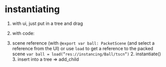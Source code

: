 # instantiating

1. with ui, just put in a tree and drag

2. with code:
  1. scene reference (with `@export var ball: PacketScene` (and select a reference from the UI) or use `load` to get a reference to the packed scene `var ball = load(”res://instancing/Ball/tscn”)`
     2. instantiate()
     3. insert into a tree ⇒ add_child
